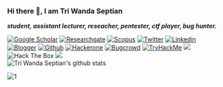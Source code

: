 ### Hi there 👋, I am Tri Wanda Septian 
**_student, assistant lecturer, reseacher, pentester, ctf player, bug hunter._**

[![Google Scholar](https://img.shields.io/badge/googlescholar-%234285F4.svg?&style=for-the-badge&logo=google-scholar&logoColor=white)](https://scholar.google.com.tw/citations?user=XMuXhkAAAAAJ&hl=en)
[![Researchgate](https://img.shields.io/badge/researchgate-%2300CCBB.svg?&style=for-the-badge&logo=researchgate&logoColor=white)](https://www.researchgate.net/profile/Tri_Septian)
[![Scopus](https://img.shields.io/badge/scopus-%23E9711C.svg?&style=for-the-badge&logo=scopus&logoColor=white)](https://www.scopus.com/authid/detail.uri?authorId=57194205196)
[![Twitter](https://img.shields.io/badge/twitter-%231DA1F2.svg?&style=for-the-badge&logo=twitter&logoColor=white)](https://twitter.com/twseptian_)
[![Linkedin](https://img.shields.io/badge/linkedin-%230077B5.svg?&style=for-the-badge&logo=linkedin&logoColor=white)](https://www.linkedin.com/in/twseptian/)
<br>
[![Blogger](https://img.shields.io/badge/blogger-%23FF5722.svg?&style=for-the-badge&logo=blogger&logoColor=white)](https://twseptian.blogspot.com/)
[![Github](https://img.shields.io/badge/github-%23100000.svg?&style=for-the-badge&logo=github&logoColor=white)](https://github.com/twseptian)
[![Hackerone](https://img.shields.io/badge/hackerone-%23494649.svg?&style=for-the-badge&logo=hackerone&logoColor=white)](https://hackerone.com/twseptian)
[![Bugcrowd](https://img.shields.io/badge/bugcrowd-%23FE7A16.svg?&style=for-the-badge&logo=bugcrowd&logoColor=white)](https://bugcrowd.com/twseptian)
[![TryHackMe](https://img.shields.io/badge/TryHackMe-%23100000.svg?&style=for-the-badge&logo=tryhackme&logoColor=white)](https://tryhackme.com/p/twsterlab)
![](https://komarev.com/ghpvc/?username=twseptian)
<br>
<img src="http://www.hackthebox.eu/badge/image/183432" alt="Hack The Box">
<a href="https://www.buymeacoffee.com/twseptian"><img src="https://img.buymeacoffee.com/button-api/?text=Buy me a OSCP&emoji=💻&slug=twseptian&button_colour=7b7474&font_colour=ffffff&font_family=Lato&outline_colour=ffffff&coffee_colour=FFDD00"></a>
</br>
![Tri Wanda Septian's github stats](https://github-readme-stats.vercel.app/api?username=twseptian&theme=blue-green)

![1](https://github-readme-stats.vercel.app/api/top-langs/?username=twseptian&theme=blue-green)
